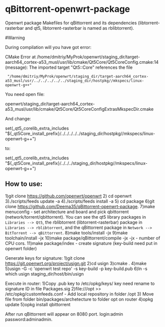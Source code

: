 # qBittorrent-openwrt-package
Openwrt package Makefiles for qBittorrent and its dependencies (libtorrent-rasterbar and qt5, libtorrent-rasterbar is named as rblibtorrent).

#Warning

During compilation will you have got error:

CMake Error at /home/dmitriy/MyProk/openwrt/staging_dir/target-aarch64_cortex-a53_musl/usr/lib/cmake/Qt5Core/Qt5CoreConfig.cmake:14 (message):
  The imported target "Qt5::Core" references the file

     "/home/dmitriy/MyProk/openwrt/staging_dir/target-aarch64_cortex-a53_musl/usr/../../../../../staging_dir/hostpkg//mkspecs/linux-openwrt-g++"

You need open file: 

openwrt/staging_dir/target-aarch64_cortex-a53_musl/usr/lib/cmake/Qt5Core/Qt5CoreConfigExtrasMkspecDir.cmake

And change:

set(_qt5_corelib_extra_includes "${_qt5Core_install_prefix}/../../../../../staging_dir/hostpkg//mkspecs/linux-openwrt-g++")

to:

set(_qt5_corelib_extra_includes "${_qt5Core_install_prefix}/../../../staging_dir/hostpkg//mkspecs/linux-openwrt-g++")

## How to use:


1)git clone https://github.com/openwrt/openwrt
2) cd openwrt
3)./scripts/feeds update -a
4)./scripts/feeds install -a
5) cd package
6)git clone https://github.com/Deema35/qBittorrent-openwrt-package.
7)make menuconfig - set architecture and board and pick qbittorrent (network/torrent/qbittorrent).
You can see the qt5 library packages in `Libraries --> Qt5`, the rblibtorrent (libtorrent-rasterbar) package in `Libraries --> rblibtorrent`, and the qBittorrent package in `Network --> BitTorrent --> qBittorrent`.
8)make tools/install -jx
9)make toolchain/install -jx
10)make package/qBittorrent/compile -jx
-jx - number of CPU cors.
11)make package/index - create signature (key-build need put in openwrt folder)

Generate keys for signature:
1)git clone https://git.openwrt.org/project/usign.git
2)cd usign
3)cmake .
4)make
5)usign -G -c 'openwrt test repo' -s key-build -p key-build.pub
6)ln -s which usign staging_dir/host/bin/usign

Execute in router:
1)Copy .pub key to /etc/opkg/keys/ key need rename to signature ID in file Packages.sig
2)file:///opt >> /etc/opkg/customfeeds.conf - Add local repository in folder /opt
3) Move file from folder bin/packages/archetecture to folder opt on router
4)opkg update
5)opkg install qbittorrent

After run qBittorrent will appear on 8080 port. login:admin password:adminadmin.



